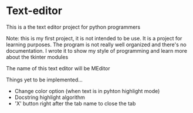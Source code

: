 # Text-editor
 This is a the text editor project for python programmers

 Note: this is my first project, it is not intended to be use. It is a project for learning purposes.
       The program is not really well organized and there's no documentation.
       I wrote it to show my style of programming and learn more about the tkinter modules

 The name of this text editor will be MEditor

 Things yet to be implemented...
 * Change color option (when text is in pyhton highlight mode)
 * Docstring highlight algorithm
 * 'X' button right after the tab name to close the tab

